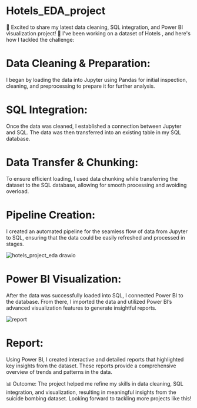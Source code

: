 # Hotels_EDA_project
🚀 Excited to share my latest data cleaning, SQL integration, and Power BI visualization project! 🚀 I've been working on a dataset of Hotels , and here's how I tackled the challenge:
# **Data Cleaning & Preparation:**
  I began by loading the data into Jupyter using Pandas for initial inspection, cleaning, and preprocessing to prepare it for further analysis.

# **SQL Integration:**
  Once the data was cleaned, I established a connection between Jupyter and SQL. The data was then transferred into an existing table in my SQL database.

# **Data Transfer & Chunking:**
  To ensure efficient loading, I used data chunking while transferring the dataset to the SQL database, allowing for smooth processing and avoiding overload.

# **Pipeline Creation:**
  I created an automated pipeline for the seamless flow of data from Jupyter to SQL, ensuring that the data could be easily refreshed and processed in stages. 
  
  ![hotels_project_eda drawio](https://github.com/user-attachments/assets/087be295-9785-4344-9ced-2c7dd628188e)

# **Power BI Visualization:**
  After the data was successfully loaded into SQL, I connected Power BI to the database. From there, I imported the data and utilized Power BI’s advanced visualization features to          generate insightful reports.

  ![report](https://github.com/user-attachments/assets/29d739c0-9e29-4dff-affa-72aa6d99b4af)

# **Report:**
  Using Power BI, I created interactive and detailed reports that highlighted key insights from the dataset. These reports provide a comprehensive overview of trends and patterns in the    data.
  


📊 Outcome: The project helped me refine my skills in data cleaning, SQL integration, and visualization, resulting in meaningful insights from the suicide bombing dataset. Looking forward to tackling more projects like this!

